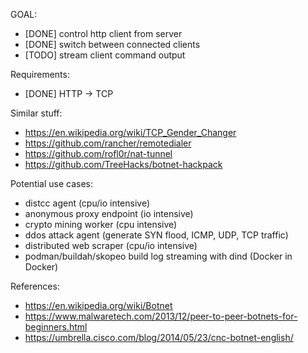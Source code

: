 GOAL:
- [DONE] control http client from server 
- [DONE] switch between connected clients
- [TODO] stream client command output    

Requirements:
- [DONE] HTTP -> TCP                     

Similar stuff:
- https://en.wikipedia.org/wiki/TCP_Gender_Changer
- https://github.com/rancher/remotedialer
- https://github.com/rofl0r/nat-tunnel
- https://github.com/TreeHacks/botnet-hackpack

Potential use cases:
- distcc agent (cpu/io intensive)
- anonymous proxy endpoint (io intensive)
- crypto mining worker (cpu intensive)
- ddos attack agent (generate SYN flood, ICMP, UDP, TCP traffic)
- distributed web scraper (cpu/io intensive)
- podman/buildah/skopeo build log streaming with dind (Docker in Docker)

References:
- https://en.wikipedia.org/wiki/Botnet
- https://www.malwaretech.com/2013/12/peer-to-peer-botnets-for-beginners.html
- https://umbrella.cisco.com/blog/2014/05/23/cnc-botnet-english/

